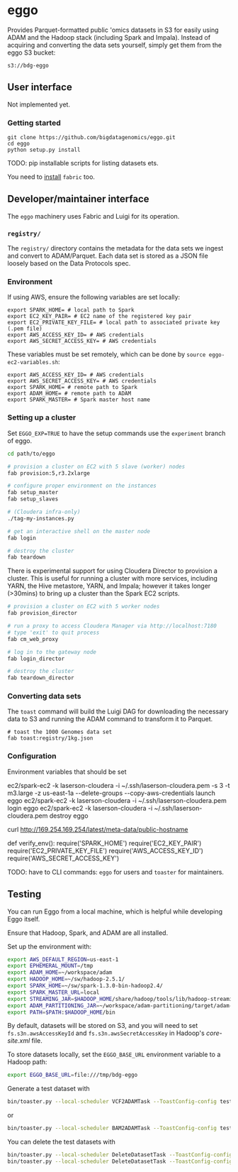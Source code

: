 # eggo

Provides Parquet-formatted public 'omics datasets in S3 for easily using ADAM
and the Hadoop stack (including Spark and Impala). Instead of acquiring and
converting the data sets yourself, simply get them from the eggo S3 bucket:

```
s3://bdg-eggo
```

## User interface

Not implemented yet.

### Getting started

```
git clone https://github.com/bigdatagenomics/eggo.git
cd eggo
python setup.py install
```

TODO: pip installable scripts for listing datasets ets.

You need to [install](http://www.fabfile.org/installing.html) `fabric` too.

## Developer/maintainer interface

The `eggo` machinery uses Fabric and Luigi for its operation.

### `registry/`

The `registry/` directory contains the metadata for the data sets we ingest and
convert to ADAM/Parquet.  Each data set is stored as a JSON file loosely based
on the Data Protocols spec.

### Environment

If using AWS, ensure the following variables are set locally:

```
export SPARK_HOME= # local path to Spark
export EC2_KEY_PAIR= # EC2 name of the registered key pair
export EC2_PRIVATE_KEY_FILE= # local path to associated private key (.pem file)
export AWS_ACCESS_KEY_ID= # AWS credentials
export AWS_SECRET_ACCESS_KEY= # AWS credentials
```

These variables must be set remotely, which can be done by `source eggo-
ec2-variables.sh`:

```
export AWS_ACCESS_KEY_ID= # AWS credentials
export AWS_SECRET_ACCESS_KEY= # AWS credentials
export SPARK_HOME= # remote path to Spark
export ADAM_HOME= # remote path to ADAM
export SPARK_MASTER= # Spark master host name
```

### Setting up a cluster

Set `EGGO_EXP=TRUE` to have the setup commands use the `experiment` branch of
eggo.

```bash
cd path/to/eggo

# provision a cluster on EC2 with 5 slave (worker) nodes
fab provision:5,r3.2xlarge

# configure proper environment on the instances
fab setup_master
fab setup_slaves

# (Cloudera infra-only)
./tag-my-instances.py

# get an interactive shell on the master node
fab login

# destroy the cluster
fab teardown
```

There is experimental support for using Cloudera Director to provision a cluster. This
is useful for running a cluster with more services, including YARN, the Hive metastore,
YARN, and Impala; however it takes longer (>30mins) to bring up a cluster than the
Spark EC2 scripts.

```bash
# provision a cluster on EC2 with 5 worker nodes
fab provision_director

# run a proxy to access Cloudera Manager via http://localhost:7180
# type 'exit' to quit process
fab cm_web_proxy

# log in to the gateway node
fab login_director

# destroy the cluster
fab teardown_director
```


### Converting data sets

The `toast` command will build the Luigi DAG for downloading the necessary data
to S3 and running the ADAM command to transform it to Parquet.

```
# toast the 1000 Genomes data set
fab toast:registry/1kg.json
```


### Configuration

Environment variables that should be set


ec2/spark-ec2 -k laserson-cloudera -i ~/.ssh/laserson-cloudera.pem -s 3 -t m3.large -z us-east-1a --delete-groups --copy-aws-credentials launch eggo
ec2/spark-ec2 -k laserson-cloudera -i ~/.ssh/laserson-cloudera.pem login eggo
ec2/spark-ec2 -k laserson-cloudera -i ~/.ssh/laserson-cloudera.pem destroy eggo

curl http://169.254.169.254/latest/meta-data/public-hostname


def verify_env():
    require('SPARK_HOME')
    require('EC2_KEY_PAIR')
    require('EC2_PRIVATE_KEY_FILE')
    require('AWS_ACCESS_KEY_ID')
    require('AWS_SECRET_ACCESS_KEY')



TODO: have to CLI commands: `eggo` for users and `toaster` for maintainers.

## Testing

You can run Eggo from a local machine, which is helpful while developing Eggo itself.

Ensure that Hadoop, Spark, and ADAM are all installed.

Set up the environment with:

```bash
export AWS_DEFAULT_REGION=us-east-1
export EPHEMERAL_MOUNT=/tmp
export ADAM_HOME=~/workspace/adam
export HADOOP_HOME=~/sw/hadoop-2.5.1/
export SPARK_HOME=~/sw/spark-1.3.0-bin-hadoop2.4/
export SPARK_MASTER_URL=local
export STREAMING_JAR=$HADOOP_HOME/share/hadoop/tools/lib/hadoop-streaming-2.5.1.jar
export ADAM_PARTITIONING_JAR=~/workspace/adam-partitioning/target/adam-partitioning-0.0.1-SNAPSHOT-job.jar
export PATH=$PATH:$HADOOP_HOME/bin
```

By default, datasets will be stored on S3, and you will need to set
`fs.s3n.awsAccessKeyId` and `fs.s3n.awsSecretAccessKey` in Hadoop's _core-site.xml_ file.

To store datasets locally, set the `EGGO_BASE_URL` environment variable to a Hadoop path:

```bash
export EGGO_BASE_URL=file:///tmp/bdg-eggo
```

Generate a test dataset with

```bash
bin/toaster.py --local-scheduler VCF2ADAMTask --ToastConfig-config test/registry/test-genotypes.json
```

or

```bash
bin/toaster.py --local-scheduler BAM2ADAMTask --ToastConfig-config test/registry/test-alignments.json
```

You can delete the test datasets with

```bash
bin/toaster.py --local-scheduler DeleteDatasetTask --ToastConfig-config test/registry/test-genotypes.json
bin/toaster.py --local-scheduler DeleteDatasetTask --ToastConfig-config test/registry/test-alignments.json
```
